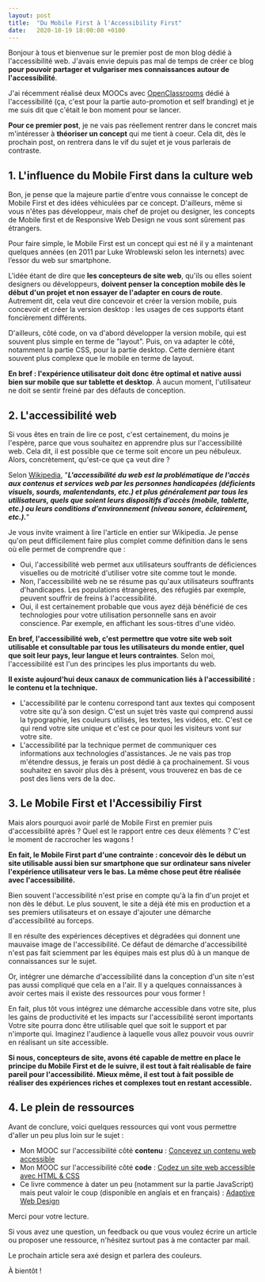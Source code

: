 ```yaml
---
layout: post
title:  "Du Mobile First à l'Accessibility First"
date:   2020-10-19 18:00:00 +0100
---
```



Bonjour à tous et bienvenue sur le premier post de mon blog dédié à l'accessibilité web. J'avais envie depuis pas mal de temps de créer ce blog **pour pouvoir partager et vulgariser mes connaissances autour de l'accessibilité**.

J'ai récemment réalisé deux MOOCs avec [OpenClassrooms](https://openclassrooms.com/) dédié à l'accessibilité (ça, c'est pour la partie auto-promotion et self branding) et je me suis dit que c'était le bon moment pour se lancer.

**Pour ce premier post**, je ne vais pas réellement rentrer dans le concret mais m'intéresser à **théoriser un concept** qui me tient à coeur. Cela dit, dès le prochain post, on rentrera dans le vif du sujet et je vous parlerais de contraste.


## 1. L'influence du Mobile First dans la culture web

Bon, je pense que la majeure partie d'entre vous connaisse le concept de Mobile First et des idées véhiculées par ce concept. D'ailleurs, même si vous n'êtes pas développeur, mais chef de projet ou designer, les concepts de Mobile first et de Responsive Web Design ne vous sont sûrement pas étrangers.

Pour faire simple, le Mobile First est un concept qui est né il y a maintenant quelques années (en 2011 par Luke Wroblewski selon les internets) avec l’essor du web sur smartphone.

L'idée étant de dire que **les concepteurs de site web**, qu'ils ou elles soient designers ou développeurs, **doivent penser la conception mobile dès le début d'un projet et non essayer de l'adapter en cours de route**. Autrement dit, cela veut dire concevoir et créer la version mobile, puis concevoir et créer la version desktop : les usages de ces supports étant foncièrement différents.

D'ailleurs, côté code, on va d'abord développer la version mobile, qui est souvent plus simple en terme de "layout". Puis, on va adapter le côté, notamment la partie CSS, pour la partie desktop. Cette dernière étant souvent plus complexe que le mobile en terme de layout.

**En  bref : l'expérience utilisateur doit donc être optimal et native aussi bien sur mobile que sur tablette et desktop**. À aucun moment, l'utilisateur ne doit se sentir freiné par des défauts de conception.


## 2. L'accessibilité web

Si vous êtes en train de lire ce post, c'est certainement, du moins je l'espère, parce que vous souhaitez en apprendre plus sur l'accessibilité web. Cela dit, il est possible que ce terme soit encore un peu nébuleux. Alors, concrètement, qu'est-ce que ça veut dire ?

Selon [Wikipedia](https://fr.wikipedia.org/wiki/Accessibilit%C3%A9_du_web), "***L'accessibilité du web est la problématique de l'accès aux contenus et services web par les personnes handicapées (déficients visuels, sourds, malentendants, etc.) et plus généralement par tous les utilisateurs, quels que soient leurs dispositifs d’accès (mobile, tablette, etc.) ou leurs conditions d’environnement (niveau sonore, éclairement, etc.).***"

Je vous invite vraiment à lire l'article en entier sur Wikipedia. Je pense qu'on peut difficilement faire plus complet comme définition dans le sens où elle permet de comprendre que :
- Oui, l'accessibilité web permet aux utilisateurs souffrants de déficiences visuelles ou de motricité d'utiliser votre site comme tout le monde.
- Non, l'accessibilité web ne se résume pas qu'aux utilisateurs souffrants d'handicapes. Les populations étrangères, des réfugiés par exemple, peuvent souffrir de freins à l'accessibilité.
- Oui, il est certainement probable que vous ayez déjà bénéficié de ces technologies pour votre utilisation personnelle sans en avoir conscience. Par exemple, en affichant les sous-titres d'une vidéo.

**En bref, l'accessibilité web, c'est permettre que votre site web soit utilisable et consultable par tous les utilisateurs du monde entier, quel que soit leur pays, leur langue et leurs contraintes**. Selon moi, l'accessibilité est l'un des principes les plus importants du web.


**Il existe aujourd'hui deux canaux de communication liés à l'accessibilité : le contenu et la technique.**

- L'accessibilité par le contenu correspond tant aux textes qui composent votre site qu'à son design. C'est un sujet très vaste qui comprend aussi la typographie, les couleurs utilisés, les textes, les vidéos, etc. C'est ce qui rend votre site unique et c'est ce pour quoi les visiteurs vont sur votre site.
- L'accessibilité par la technique permet de communiquer ces informations aux technologies d'assistances. Je ne vais pas trop m'étendre dessus, je ferais un post dédié à ça prochainement. Si vous souhaitez en savoir plus dès à présent, vous trouverez en bas de ce post des liens vers de la doc.


## 3. Le Mobile First et l'Accessibiliy First

Mais alors pourquoi avoir parlé de Mobile First en premier puis d'accessibilité après ? Quel est le rapport entre ces deux éléments ? C'est le moment de raccrocher les wagons !

**En fait, le Mobile First part d'une contrainte : concevoir dès le début un site utilisable aussi bien sur smartphone que sur ordinateur sans niveler l'expérience utilisateur vers le bas. La même chose peut être réalisée avec l'accessibilité.**

Bien souvent l'accessibilité n'est prise en compte qu'à la fin d'un projet et non dès le début. Le plus souvent, le site a déjà été mis en production et a ses premiers utilisateurs et on essaye d'ajouter une démarche d'accessibilité au forceps.

Il en résulte des expériences déceptives et dégradées qui donnent une mauvaise image de l'accessibilité. Ce défaut de démarche d'accessibilité n'est pas fait sciemment par les équipes mais est plus dû à un manque de connaissances sur le sujet.

Or, intégrer une démarche d'accessibilité dans la conception d'un site n'est pas aussi compliqué que cela en a l'air. Il y a quelques connaissances à avoir certes mais il existe des ressources pour vous former !

En fait, plus tôt vous intégrez une démarche accessible dans votre site, plus les gains de productivité et les impacts sur l'accessibilité seront importants Votre site pourra donc être utilisable quel que soit le support et par n'importe qui. Imaginez l'audience à laquelle vous allez pouvoir vous ouvrir en réalisant un site accessible.

**Si nous, concepteurs de site, avons été capable de mettre en place le principe du Mobile First et de le suivre, il est tout à fait réalisable de faire pareil pour l'accessibilité. Mieux même, il est tout à fait possible de réaliser des expériences riches et complexes tout en restant accessible.**


## 4. Le plein de ressources

Avant de conclure, voici quelques ressources qui vont vous permettre d'aller un peu plus loin sur le sujet :

- Mon MOOC sur l'accessibilité côté **contenu** : [Concevez un contenu web accessible](https://openclassrooms.com/fr/courses/6691346-concevez-un-contenu-web-accessible)
- Mon MOOC sur l'accessibilité côté **code** : [Codez un site web accessible avec HTML & CSS](https://openclassrooms.com/fr/courses/6691451-codez-un-site-web-accessible-avec-html-css)
- Ce livre commence à dater un peu (notamment sur la partie JavaScript) mais peut valoir le coup (disponible en anglais et en français) : [Adaptive Web Design](https://www.amazon.fr/Adaptive-Web-Design-Experiences-Progressive-ebook/dp/B018BI07OQ/ref=sr_1_3?__mk_fr_FR=%C3%85M%C3%85%C5%BD%C3%95%C3%91&dchild=1&keywords=adaptive+web+design&qid=1603554862&sr=8-3)


Merci pour votre lecture.

Si vous avez une question, un feedback ou que vous voulez écrire un article ou proposer une ressource, n'hésitez surtout pas à me contacter par mail.

Le prochain article sera axé design et parlera des couleurs.

À bientôt !
